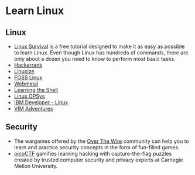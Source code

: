 # Learn Linux

## Linux
- [Linux Survival](https://linuxsurvival.com/) is a free tutorial designed to make it as easy as possible to learn Linux. Even though
  Linux has hundreds of commands, there are only about a dozen you need to know to perform most basic tasks.
- [Hackerrank](https://www.hackerrank.com/domains/shell)
- [Linuxize](https://linuxize.com/)
- [FOSS Linux](https://www.fosslinux.com/)
- [Webminal](https://www.webminal.org/)
- [Learning the Shell](https://linuxcommand.org/lc3_learning_the_shell.php)
- [Linux OPSys](https://linuxopsys.com/)
- [IBM Developer - Linux](https://developer.ibm.com/technologies/linux/)
- [VIM Adventures](https://vim-adventures.com/)
    
## Security

- The wargames offered by the [Over The Wire](https://overthewire.org/wargames/) community can help
  you to learn and practice security concepts in the form of fun-filled games.
- [picoCTF](https://picoctf.org/) gamifies learning hacking with capture-the-flag puzzles created by
  trusted computer security and privacy experts at Carnegie Mellon University.



